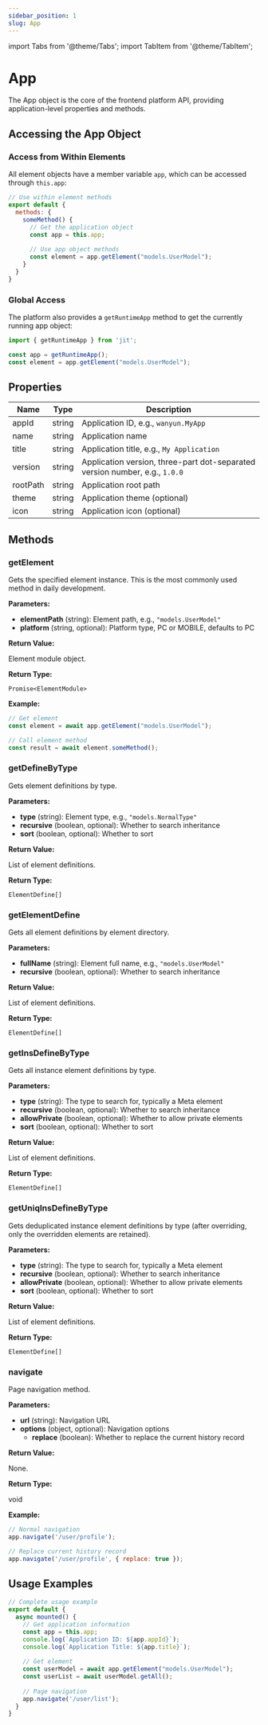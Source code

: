 ```yaml
---
sidebar_position: 1
slug: App
---
```


import Tabs from '@theme/Tabs';
import TabItem from '@theme/TabItem';

# App
The App object is the core of the frontend platform API, providing application-level properties and methods.

## Accessing the App Object
### Access from Within Elements
All element objects have a member variable `app`, which can be accessed through `this.app`:

```javascript
// Use within element methods
export default {
  methods: {
    someMethod() {
      // Get the application object
      const app = this.app;
      
      // Use app object methods
      const element = app.getElement("models.UserModel");
    }
  }
}
```

### Global Access
The platform also provides a `getRuntimeApp` method to get the currently running app object:

```javascript
import { getRuntimeApp } from 'jit';

const app = getRuntimeApp();
const element = app.getElement("models.UserModel");
```

## Properties
| Name | Type | Description |
|------|------|------|
| appId | string | Application ID, e.g., `wanyun.MyApp` |
| name | string | Application name |
| title | string | Application title, e.g., `My Application` |
| version | string | Application version, three-part dot-separated version number, e.g., `1.0.0` |
| rootPath | string | Application root path |
| theme | string | Application theme (optional) |
| icon | string | Application icon (optional) |

## Methods 
### getElement
Gets the specified element instance. This is the most commonly used method in daily development.

**Parameters:**

* **elementPath** (string): Element path, e.g., `"models.UserModel"`
* **platform** (string, optional): Platform type, PC or MOBILE, defaults to PC

**Return Value:** 

Element module object.

**Return Type:** 

`Promise<ElementModule>`

**Example:**

```javascript
// Get element
const element = await app.getElement("models.UserModel");

// Call element method
const result = await element.someMethod();
```

### getDefineByType
Gets element definitions by type.

**Parameters:**

* **type** (string): Element type, e.g., `"models.NormalType"`
* **recursive** (boolean, optional): Whether to search inheritance
* **sort** (boolean, optional): Whether to sort

**Return Value:** 

List of element definitions.

**Return Type:** 

`ElementDefine[]`

### getElementDefine
Gets all element definitions by element directory.

**Parameters:**

* **fullName** (string): Element full name, e.g., `"models.UserModel"`
* **recursive** (boolean, optional): Whether to search inheritance

**Return Value:** 

List of element definitions.

**Return Type:** 

`ElementDefine[]`

### getInsDefineByType
Gets all instance element definitions by type.

**Parameters:**

* **type** (string): The type to search for, typically a Meta element
* **recursive** (boolean, optional): Whether to search inheritance
* **allowPrivate** (boolean, optional): Whether to allow private elements
* **sort** (boolean, optional): Whether to sort

**Return Value:** 

List of element definitions.

**Return Type:** 

`ElementDefine[]`

### getUniqInsDefineByType
Gets deduplicated instance element definitions by type (after overriding, only the overridden elements are retained).

**Parameters:**

* **type** (string): The type to search for, typically a Meta element
* **recursive** (boolean, optional): Whether to search inheritance
* **allowPrivate** (boolean, optional): Whether to allow private elements
* **sort** (boolean, optional): Whether to sort

**Return Value:** 

List of element definitions.

**Return Type:** 

`ElementDefine[]`

### navigate
Page navigation method.

**Parameters:**

* **url** (string): Navigation URL
* **options** (object, optional): Navigation options
  * **replace** (boolean): Whether to replace the current history record

**Return Value:** 

None.

**Return Type:** 

void

**Example:**

<Tabs>
<TabItem value="normal" label="Normal Navigation">

```javascript
// Normal navigation
app.navigate('/user/profile');
```

</TabItem>
<TabItem value="replace" label="Replace Navigation">

```javascript
// Replace current history record
app.navigate('/user/profile', { replace: true });
```

</TabItem>
</Tabs>

## Usage Examples
```javascript
// Complete usage example
export default {
  async mounted() {
    // Get application information
    const app = this.app;
    console.log(`Application ID: ${app.appId}`);
    console.log(`Application Title: ${app.title}`);
    
    // Get element
    const userModel = await app.getElement("models.UserModel");
    const userList = await userModel.getAll();
    
    // Page navigation
    app.navigate('/user/list');
  }
}
``` 